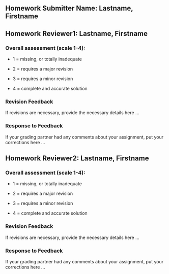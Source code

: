 ## Homework Submitter Name: Lastname, Firstname


## Homework Reviewer1: Lastname, Firstname

### Overall assessment (scale 1-4):

-   1 = missing, or totally inadequate

-   2 = requires a major revision

-   3 = requires a minor revision

-   4 = complete and accurate solution

### Revision Feedback

If revisions are necessary, provide the necessary details here \...

### Response to Feedback

If your grading partner had any comments about your assignment, put your
corrections here \...


## Homework Reviewer2: Lastname, Firstname

### Overall assessment (scale 1-4):

-   1 = missing, or totally inadequate

-   2 = requires a major revision

-   3 = requires a minor revision

-   4 = complete and accurate solution

### Revision Feedback

If revisions are necessary, provide the necessary details here \...

### Response to Feedback

If your grading partner had any comments about your assignment, put your
corrections here \...
